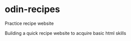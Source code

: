 # odin-recipes
Practice recipe website

Building a quick recipe website to acquire basic html skills